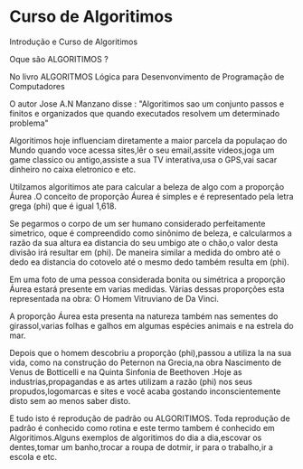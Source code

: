 # Curso de Algoritimos

 Introdução e Curso de Algoritimos

 Oque são  ALGORITIMOS ?

 No livro ALGORITMOS Lógica para Desenvonvimento de Programação de Computadores 

  O autor Jose A.N Manzano disse :
 "Algoritimos sao um conjunto passos e finitos e organizados que quando executados resolvem um determinado problema"
  
 Algoritimos hoje influenciam diretamente a maior parcela da populaçao do Mundo quando voce acessa sites,lêr o seu email,assite videos,joga um game classico ou antigo,assiste a sua TV interativa,usa o GPS,vai sacar dinheiro no caixa eletronico e etc.

 Utilzamos algoritimos ate para calcular a beleza de algo com a proporção Áurea .O conceito de proporção Áurea é simples e é representado pela letra grega (phi) que é igual 1,618.

Se pegarmos o corpo de um ser humano considerado perfeitamente simetrico, oque é compreendido como sinônimo de beleza, e calcularmos a razão da sua altura ea distancia do seu umbigo ate o chão,o valor desta divisão  irá resultar em (phi). De maneira similar a medida do ombro até o dedo ea distancia do cotovelo até o mesmo dedo também resulta em (phi). 

Em uma foto de uma pessoa considerada bonita ou simétrica a proporção Áurea estará presente em varias medidas.
Várias dessas proporções esta representada na obra: O Homem Vitruviano de Da Vinci.

A proporção Áurea esta presenta na natureza também nas sementes do girassol,varias folhas e galhos em algumas espécies animais e na estrela do mar.

Depois que o homem descobriu a proporção (phi),passou a utiliza la  na sua vida, como na construção do  Peternon na Grecia,na obra Nascimento de Venus de Botticelli e na Quinta Sinfonia de Beethoven .Hoje as industrias,propagandas e as artes utilizam a razão (phi) nos seus propudos,logomarcas e sites e você acaba gostando inconscientemente disto sem ao menos saber disto.

E tudo isto é reprodução de padrão ou ALGORITIMOS. 
Toda reprodução de padrão é conhecido como rotina e este termo tambem é conhecido em Algoritimos.Alguns exemplos de algoritimos do dia a dia,escovar os dentes,tomar um banho,trocar a roupa de dotmir, ir para o trabalho,ir a escola e etc.



 



 
